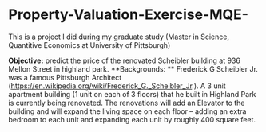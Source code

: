 # Property-Valuation-Exercise-MQE-

This is a project I did during my graduate study (Master in Science, Quantitive Economics at University of Pittsburgh)

**Objective:** predict the price of the renovated Scheibler building at 936 Mellon Street in highland park.
**Backgrounds: ** Frederick G Scheibler Jr. was a famous Pittsburgh Architect
(https://en.wikipedia.org/wiki/Frederick_G._Scheibler_Jr.). 
A 3 unit apartment building (1 unit on each of 3 floors) that he built in Highland Park is currently being renovated.  The renovations will add an Elevator to the building and will expand the living space on each floor – adding an extra bedroom to each unit and expanding each unit by roughly 400 square feet. 
